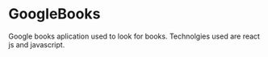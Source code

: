 # GoogleBooks
Google books aplication used to look for books. Technolgies used are react js and javascript.